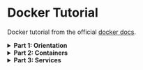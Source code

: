 # Docker Tutorial
Docker tutorial from the official [docker docs](https://docs.docker.com).

<details>
<summary><b>Part 1: Orientation</b></summary>

+ List Docker CLI commands
    ```
    docker
    docker version
    docker info
    ```
+ Display Docker version and info
    ```
    docker --version
    docker version
    docker info
    ```
+ Execute Docker image
    ```
    docker run <image-name>
    ```
+ List Docker images
    ```
    docker image ls
    ```
+ List Docker containers (running, all, all in quiet mode)
    ```
    docker container ls
    docker container ls -all
    docker container ls -a -q
    ```
</details>

<details>
<summary><b>Part 2: Containers</b></summary>

+ Build a Docker Image
    ```
    docker build -t <image-name> .
    ```
+ Run an Image
    ```
    docker run -p 4000:80 <image-name>                  # port mapping 4000<host>:80<docker-process>
    docker run -d -p 4000:80 <image-name>               # run in detached mode
    ```
+ Container Commands
    ```
    docker container ls                                 # list running containers
    docker container ls -a                              # list all containers
    docker container stop <hash>                        # gracefully stop running container
    docker container kill <hash>                        # force shutdown
    docker container rm <hash>                          # remove container from machine
    docker container rm $(docker container ls -a -q)    # remove all containers from machine
    ```
+ Image Commands
    ```
    docker image ls -a                                  # List all images on this machine
    docker image rm <image id>                          # Remove specified image from this machine
    docker image rm $(docker image ls -a -q)            # Remove all images from this machine
    ```
+ Docker Hub Commands
    ```
    docker login                                        # Log in this CLI session using your Docker credentials
    docker tag <image> username/repository:tag          # Tag <image> for upload to registry
    docker push username/repository:tag                 # Upload tagged image to registry
    docker run username/repository:tag                  # Run image from a registry
    ```
</details>

<details>
<summary><b>Part 3: Services</b></summary>

+ Swarm Commands
    ```
    docker swarm init                                   # Start docker swarm
    docker swarm leave --force                          # Take down single node swarm from the manager
    ```
+ Stack Commands
    ```
    docker stack ls                                     # List stacks or apps
    docker stack deploy -c <composefile> <appname>      # Run the specificed docker-compose file
    docker stack rm <appname>                           # Tear down application
    ```
+ Service Commands
    ```
    docker service ls                                   # List running services associated with an app
    docker service ps <servicename>                     # List tasks associated with an app
    ```
+ Misc
    ```
    docker inspect <task or container>                  # Inspect task or container
    docker container ls -q                              # List container IDs
    ```
</details>
